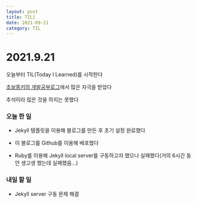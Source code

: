 ```yaml
---
layout: post
title: TIL1
date: 2021-09-21
category: TIL
---
```

# 2021.9.21
오늘부터 TIL(Today I Learned)를 시작한다

[초보몽키의 개발공부로그](https://wayhome25.github.io/)에서 많은 자극을 받았다

추석이라 많은 것을 하지는 못했다



### 오늘 한 일

* Jekyll 템플릿을 이용해 블로그를 만든 후 초기 설정 완료했다

* 이 블로그를 Github를 이용해 배포했다

* Ruby를 이용해 Jekyll local server를 구동하고자 했으나 실패했다(거의 6시간 동안 생고생 했는데 실패했음...)



### 내일 할 일

* Jekyll server 구동 문제 해결

